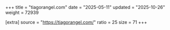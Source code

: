 +++
title = "tiagorangel.com"
date = "2025-05-11"
updated = "2025-10-26"
weight = 72939

[extra]
source = "https://tiagorangel.com/"
ratio = 25
size = 71
+++
